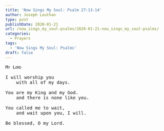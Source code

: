 ```yaml
---
title: 'Now Sings My Soul: Psalm 27:13-14'
author: Joseph Louthan
type: post
publishDate: 2020-01-21
url: /now_sings_my_soul-psalms/2020-01-21-now_sings_my_soul-psalms/
categories:
  - Prayers
tags:
  - 'Now Sings My Soul: Psalms'
draft: false
---
```

<pre>
<div style="font-variant: small-caps;">My Lord</div>
I will worship you
	with all of my days.

You are my King and my God.
	and there is none like you.

You called me to wait,
	and wait upon you, I will.

Be blessed, O my Lord.

  </pre>